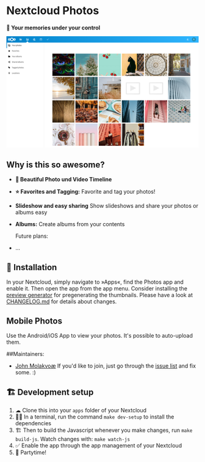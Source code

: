 # Nextcloud Photos
**📸 Your memories under your control**

![](screenshots/screenshot1.png)

## Why is this so awesome?
- **📸 Beautiful Photo und Video Timeline**
- **⭐ Favorites and Tagging:** Favorite and tag your photos!
- **Slideshow and easy sharing** Show slideshows and share your photos or albums easy
- **Albums:** Create albums from your contents
    
    Future plans:
- ...

## 🚀 Installation  
In your Nextcloud, simply navigate to »Apps«, find the Photos app and enable it. Then open the app from the app menu. Consider installing the [preview generator](https://github.com/rullzer/previewgenerator) for pregenerating the thumbnails. 
Please have a look at [CHANGELOG.md](https://github.com/nextcloud/photos/blob/master/CHANGELOG.md) for details about changes.
    
## Mobile Photos
Use the Android/iOS App to view your photos. It's possible to auto-upload them.

##Maintainers:
- [John Molakvoæ](https://github.com/skjnldsv)
If you'd like to join, just go through the [issue list](https://github.com/nextcloud/photos/issues) and fix some. :)
    
## 🏗 Development setup
1.  ☁ Clone this into your `apps` folder of your Nextcloud
2.  👩‍💻 In a terminal, run the command `make dev-setup` to install the dependencies
3.  🏗 Then to build the Javascript whenever you make changes, run `make build-js`. Watch changes with: `make watch-js`
4.  ✅ Enable the app through the app management of your Nextcloud
5.  🎉 Partytime!
